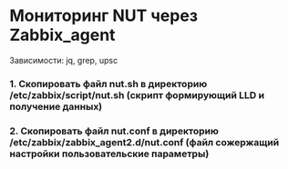 # Мониторинг NUT через Zabbix_agent

Зависимости:
jq, grep, upsc

### 1. Cкопировать файл nut.sh в директорию /etc/zabbix/script/nut.sh (скрипт формирующий LLD и получение данных)
### 2. Cкопировать файл nut.conf в директорию /etc/zabbix/zabbix_agent2.d/nut.conf (файл сожержащий настройки пользовательские параметры)
